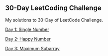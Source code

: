 ## 30-Day LeetCoding Challenge

My solutions to 30-Day of LeetCode Challenge.

[Day 1: Single Number](https://github.com/irsol/30-Day-LeetCoding-Challenge/blob/master/Single%20Number.py)

[Day 2: Happy Number](https://github.com/irsol/30-Day-LeetCoding-Challenge/blob/master/Day%202:%20Happy%20Number.py)

[Day 3: Maximum Subarray](https://github.com/irsol/30-Day-LeetCoding-Challenge/blob/master/Day%203:%20Maximum%20Subarray.py)